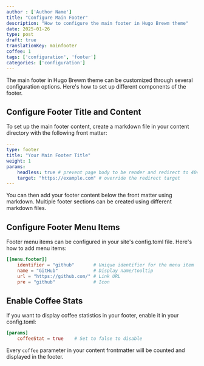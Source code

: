 ```yaml
---
author : ['Author Name']
title: "Configure Main Footer"
description: "How to configure the main footer in Hugo Brewm theme"
date: 2025-01-26
type: post
draft: true
translationKey: mainfooter
coffee: 1
tags: ['configuration', 'footer']
categories: ['configuration']
---
```


The main footer in Hugo Brewm theme can be customized through several configuration options. Here's how to set up different components of the footer.

## Configure Footer Title and Content

To set up the main footer content, create a markdown file in your content directory with the following front matter:

```yaml
---
type: footer
title: "Your Main Footer Title"
weight: 1
params:
    headless: true # prevent page body to be render and redirect to 404.html
    target: "https://example.com" # override the redirect target
---
```

You can then add your footer content below the front matter using markdown.
Multiple footer sections can be created using different markdown files.

## Configure Footer Menu Items

Footer menu items can be configured in your site's config.toml file. Here's how to add menu items:

```toml
[[menu.footer]]
    identifier = "github"       # Unique identifier for the menu item
    name = "GitHub"             # Display name/tooltip
    url = "https://github.com/" # Link URL
    pre = "github"              # Icon
```

## Enable Coffee Stats

If you want to display coffee statistics in your footer, enable it in your config.toml:

```toml
[params]
    coffeeStat = true    # Set to false to disable
```

Every `coffee` parameter in your content frontmatter will be counted and displayed in the footer.
